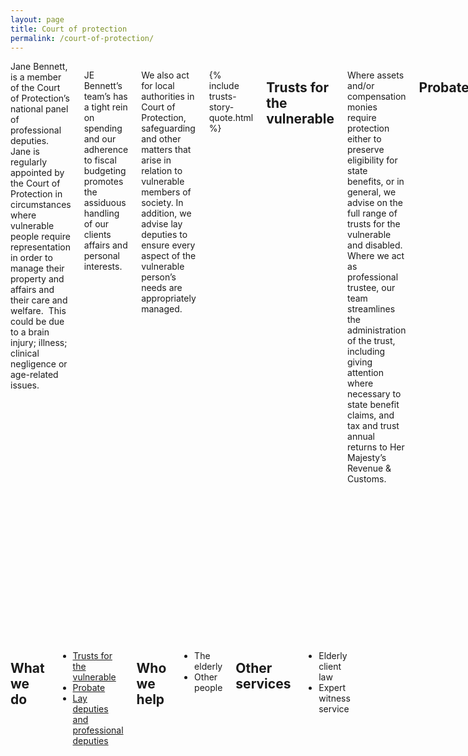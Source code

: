 ```yaml
---
layout: page
title: Court of protection
permalink: /court-of-protection/
---
```

<div class="page-wrapper">
<div class="row">
<div class="eight columns">
Jane Bennett, is a member of the Court of Protection’s national panel of professional deputies.  Jane is regularly appointed by the Court of Protection in circumstances where vulnerable people require representation in order to manage their property and affairs and their care and welfare.  This could be due to a brain injury; illness; clinical negligence or age-related issues.

JE Bennett’s team’s has a tight rein on spending and our adherence to fiscal budgeting promotes the assiduous handling of our clients affairs and personal interests. 

We also act for local authorities in Court of Protection, safeguarding and other matters that arise in relation to vulnerable members of society. In addition, we advise lay deputies to ensure every aspect of the vulnerable person’s needs are appropriately managed.

{% include trusts-story-quote.html %}

<h2 id="trusts">Trusts for the vulnerable</h2>

Where assets and/or compensation monies require protection either to preserve eligibility for state benefits, or in general, we advise on the full range of trusts for the vulnerable and disabled. Where we act as professional trustee, our team streamlines the administration of the trust, including giving attention where necessary to state benefit claims, and  tax and trust annual returns to Her Majesty’s Revenue & Customs.

<h2 id="probate">Probate</h2>

In addition to advice to family members on the death of a loved one, we offer professional Executor/Administrator and trusteeship services to families/beneficiaries, at this difficult time.

<h2 id="deputies">Lay Deputies and Professional Deputies</h2>
<h3>What are they? And what’s the difference?</h3>
<ul>
<li>
they’ve had a serious brain injury or illness
</li>
<li>
they have dementia
</li>
<li>
they have severe learning disabilities
</li>
</ul>

A lay deputy is usually a friend or family member of the person who lacks the ability to make decisions for themselves. People may lack mental capacity because, for example: 

A prospective lay deputy makes an application to the Court of Protection to become a deputy for the person in question and, if successful, is empowered to make decisions on their behalf.

There are 2 types of deputy:
<ul>
<li>
property and financial affairs, eg paying bills, organising a pension
</li>
<li>
personal welfare, eg making decisions about medical treatment and how someone is looked after
</li>
</ul>

It is also possible for the court of protection to appoint a professional deputy. A professional deputy has virtually identical responsibilities to those of a lay deputy but is a professionally employed person who has the expertise to deal with the challenges of the role. 

A professional deputy will work closely with the person’s family at all times, but it is important to note their first responsibility is always to the person they are deputy for.

<h3>Duties as a professional deputy often include:</h3>
<ul>
<li>
Purchasing a property
</li>
<li>
Arranging for a property to be purchased or adapted to meet the person’s needs
</li>
<li>
The purchase of an adapted vehicle or equipment
</li>
<li>
Ensuring that the person is receiving all benefits that they are entitled to
</li>
<li>
Employing a case manager to oversee a care team
</li>
<li>
Arranging holidays with support staff
</li>
<li>
Preparation of a statutory will (for people aged 18 and over)
</li>
<li>
Submission of annual accounts to the Office of the Public Guardian and completion of tax returns
</li>
</ul>

</div>


<div class="four columns sidebar">
<h2>What we do</h2>
<ul>
<li>
<a href="#trusts">Trusts for the vulnerable</a>
</li>
<li>
<a href="#probate">Probate</a>
</li>
<li>
<a href="#deputies">Lay deputies and professional deputies</a>
</li>
</ul>

<h2>Who we help</h2>
<ul>
<li>
The elderly
</li>
<li>
Other people
</li>
</ul>

<h2>Other services</h2>
<ul>
<li>
Elderly client law
</li>
<li>
Expert witness service
</li>
</ul>

</div>

</div>
</div>
